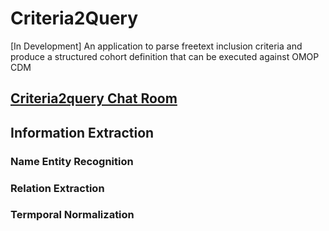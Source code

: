 # Criteria2Query
[In Development] An application to parse freetext inclusion criteria and produce a structured cohort definition that can be executed against OMOP CDM

## [Criteria2query Chat Room](https://gitter.im/Criteria2query/Lobby#)

## Information Extraction

### Name Entity Recognition

### Relation Extraction

### Termporal Normalization
